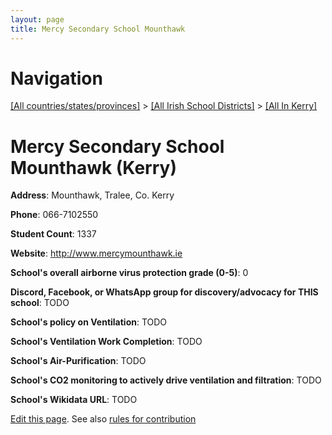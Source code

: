 ```yaml
---
layout: page
title: Mercy Secondary School Mounthawk
---
```

# Navigation

[[All countries/states/provinces]](../../..) > [[All Irish School Districts]](../..) > [[All In Kerry]](..)

# Mercy Secondary School Mounthawk (Kerry)

**Address**: Mounthawk, Tralee, Co. Kerry

**Phone**: 066-7102550

**Student Count**: 1337

**Website**: <http://www.mercymounthawk.ie>

**School's overall airborne virus protection grade (0-5)**: 0

**Discord, Facebook, or WhatsApp group for discovery/advocacy for THIS school**: TODO

**School's policy on Ventilation**: TODO

**School's Ventilation Work Completion**: TODO

**School's Air-Purification**: TODO

**School's CO2 monitoring to actively drive ventilation and filtration**: TODO

**School's Wikidata URL**: TODO


[Edit this page](https://github.com/ventilate-schools/Ireland/edit/main/./Kerry/Mercy_Secondary_School_Mounthawk.md). See also [rules for contribution](../../../contribution-rules/)